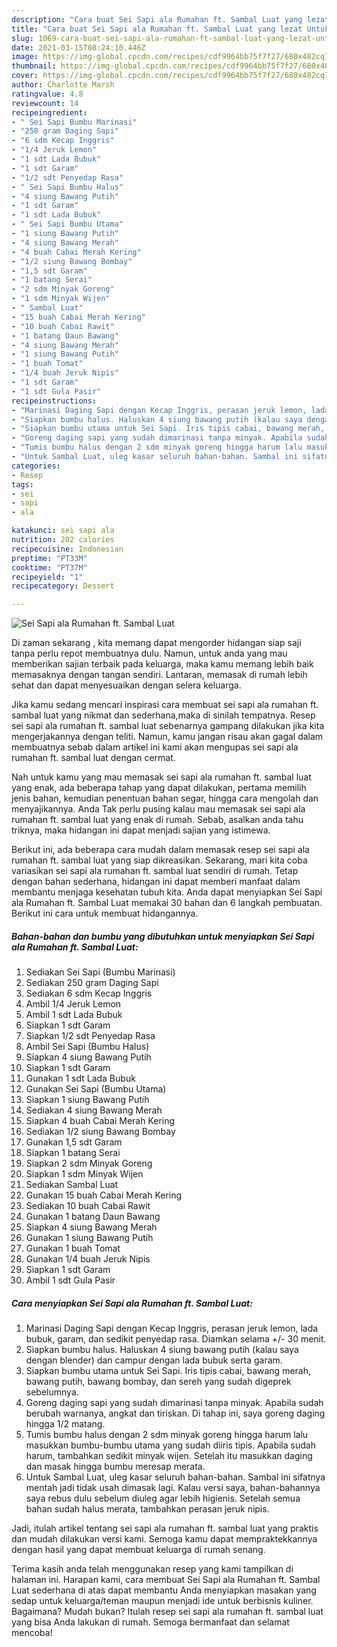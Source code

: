 ```yaml
---
description: "Cara buat Sei Sapi ala Rumahan ft. Sambal Luat yang lezat Untuk Jualan"
title: "Cara buat Sei Sapi ala Rumahan ft. Sambal Luat yang lezat Untuk Jualan"
slug: 1069-cara-buat-sei-sapi-ala-rumahan-ft-sambal-luat-yang-lezat-untuk-jualan
date: 2021-03-15T08:24:10.446Z
image: https://img-global.cpcdn.com/recipes/cdf9964bb75f7f27/680x482cq70/sei-sapi-ala-rumahan-ft-sambal-luat-foto-resep-utama.jpg
thumbnail: https://img-global.cpcdn.com/recipes/cdf9964bb75f7f27/680x482cq70/sei-sapi-ala-rumahan-ft-sambal-luat-foto-resep-utama.jpg
cover: https://img-global.cpcdn.com/recipes/cdf9964bb75f7f27/680x482cq70/sei-sapi-ala-rumahan-ft-sambal-luat-foto-resep-utama.jpg
author: Charlotte Marsh
ratingvalue: 4.8
reviewcount: 14
recipeingredient:
- " Sei Sapi Bumbu Marinasi"
- "250 gram Daging Sapi"
- "6 sdm Kecap Inggris"
- "1/4 Jeruk Lemon"
- "1 sdt Lada Bubuk"
- "1 sdt Garam"
- "1/2 sdt Penyedap Rasa"
- " Sei Sapi Bumbu Halus"
- "4 siung Bawang Putih"
- "1 sdt Garam"
- "1 sdt Lada Bubuk"
- " Sei Sapi Bumbu Utama"
- "1 siung Bawang Putih"
- "4 siung Bawang Merah"
- "4 buah Cabai Merah Kering"
- "1/2 siung Bawang Bombay"
- "1,5 sdt Garam"
- "1 batang Serai"
- "2 sdm Minyak Goreng"
- "1 sdm Minyak Wijen"
- " Sambal Luat"
- "15 buah Cabai Merah Kering"
- "10 buah Cabai Rawit"
- "1 batang Daun Bawang"
- "4 siung Bawang Merah"
- "1 siung Bawang Putih"
- "1 buah Tomat"
- "1/4 buah Jeruk Nipis"
- "1 sdt Garam"
- "1 sdt Gula Pasir"
recipeinstructions:
- "Marinasi Daging Sapi dengan Kecap Inggris, perasan jeruk lemon, lada bubuk, garam, dan sedikit penyedap rasa. Diamkan selama +/- 30 menit."
- "Siapkan bumbu halus. Haluskan 4 siung bawang putih (kalau saya dengan blender) dan campur dengan lada bubuk serta garam."
- "Siapkan bumbu utama untuk Sei Sapi. Iris tipis cabai, bawang merah, bawang putih, bawang bombay, dan sereh yang sudah digeprek sebelumnya."
- "Goreng daging sapi yang sudah dimarinasi tanpa minyak. Apabila sudah berubah warnanya, angkat dan tiriskan. Di tahap ini, saya goreng daging hingga 1/2 matang."
- "Tumis bumbu halus dengan 2 sdm minyak goreng hingga harum lalu masukkan bumbu-bumbu utama yang sudah diiris tipis. Apabila sudah harum, tambahkan sedikit minyak wijen. Setelah itu masukkan daging dan masak hingga bumbu meresap merata."
- "Untuk Sambal Luat, uleg kasar seluruh bahan-bahan. Sambal ini sifatnya mentah jadi tidak usah dimasak lagi. Kalau versi saya, bahan-bahannya saya rebus dulu sebelum diuleg agar lebih higienis. Setelah semua bahan sudah halus merata, tambahkan perasan jeruk nipis."
categories:
- Resep
tags:
- sei
- sapi
- ala

katakunci: sei sapi ala 
nutrition: 202 calories
recipecuisine: Indonesian
preptime: "PT33M"
cooktime: "PT37M"
recipeyield: "1"
recipecategory: Dessert

---
```



![Sei Sapi ala Rumahan ft. Sambal Luat](https://img-global.cpcdn.com/recipes/cdf9964bb75f7f27/680x482cq70/sei-sapi-ala-rumahan-ft-sambal-luat-foto-resep-utama.jpg)

Di zaman  sekarang , kita memang dapat mengorder hidangan siap saji tanpa perlu repot membuatnya dulu. Namun, untuk anda yang mau memberikan sajian terbaik pada keluarga, maka kamu memang lebih baik memasaknya dengan tangan sendiri. Lantaran, memasak di rumah lebih sehat dan dapat menyesuaikan dengan selera keluarga.

Jika kamu sedang mencari inspirasi cara membuat sei sapi ala rumahan ft. sambal luat yang nikmat dan sederhana,maka di sinilah tempatnya. Resep sei sapi ala rumahan ft. sambal luat  sebenarnya gampang dilakukan jika kita mengerjakannya dengan teliti. Namun, kamu jangan risau akan gagal dalam membuatnya 
sebab dalam artikel ini kami akan mengupas sei sapi ala rumahan ft. sambal luat dengan cermat.  



Nah untuk kamu yang mau memasak sei sapi ala rumahan ft. sambal luat yang enak, ada beberapa tahap yang dapat dilakukan, pertama memilih jenis bahan, kemudian penentuan bahan segar, hingga cara mengolah dan menyajikannya. Anda Tak perlu pusing kalau mau memasak sei sapi ala rumahan ft. sambal luat yang enak di rumah. Sebab, asalkan anda  tahu triknya, maka hidangan ini dapat menjadi sajian yang istimewa.

Berikut ini, ada beberapa cara mudah dalam memasak resep sei sapi ala rumahan ft. sambal luat yang siap dikreasikan. Sekarang, mari kita coba variasikan sei sapi ala rumahan ft. sambal luat sendiri di rumah. Tetap dengan bahan sederhana, hidangan ini dapat memberi manfaat dalam membantu menjaga kesehatan tubuh kita. Anda dapat menyiapkan Sei Sapi ala Rumahan ft. Sambal Luat memakai 30 bahan dan 6 langkah pembuatan. Berikut ini cara untuk membuat hidangannya.

<!--inarticleads1-->

##### Bahan-bahan dan bumbu yang dibutuhkan untuk menyiapkan Sei Sapi ala Rumahan ft. Sambal Luat:

1. Sediakan  Sei Sapi (Bumbu Marinasi)
1. Sediakan 250 gram Daging Sapi
1. Sediakan 6 sdm Kecap Inggris
1. Ambil 1/4 Jeruk Lemon
1. Ambil 1 sdt Lada Bubuk
1. Siapkan 1 sdt Garam
1. Siapkan 1/2 sdt Penyedap Rasa
1. Ambil  Sei Sapi (Bumbu Halus)
1. Siapkan 4 siung Bawang Putih
1. Siapkan 1 sdt Garam
1. Gunakan 1 sdt Lada Bubuk
1. Gunakan  Sei Sapi (Bumbu Utama)
1. Siapkan 1 siung Bawang Putih
1. Sediakan 4 siung Bawang Merah
1. Siapkan 4 buah Cabai Merah Kering
1. Sediakan 1/2 siung Bawang Bombay
1. Gunakan 1,5 sdt Garam
1. Siapkan 1 batang Serai
1. Siapkan 2 sdm Minyak Goreng
1. Siapkan 1 sdm Minyak Wijen
1. Sediakan  Sambal Luat
1. Gunakan 15 buah Cabai Merah Kering
1. Sediakan 10 buah Cabai Rawit
1. Gunakan 1 batang Daun Bawang
1. Siapkan 4 siung Bawang Merah
1. Gunakan 1 siung Bawang Putih
1. Gunakan 1 buah Tomat
1. Gunakan 1/4 buah Jeruk Nipis
1. Siapkan 1 sdt Garam
1. Ambil 1 sdt Gula Pasir




<!--inarticleads2-->

##### Cara menyiapkan Sei Sapi ala Rumahan ft. Sambal Luat:

1. Marinasi Daging Sapi dengan Kecap Inggris, perasan jeruk lemon, lada bubuk, garam, dan sedikit penyedap rasa. Diamkan selama +/- 30 menit.
1. Siapkan bumbu halus. Haluskan 4 siung bawang putih (kalau saya dengan blender) dan campur dengan lada bubuk serta garam.
1. Siapkan bumbu utama untuk Sei Sapi. Iris tipis cabai, bawang merah, bawang putih, bawang bombay, dan sereh yang sudah digeprek sebelumnya.
1. Goreng daging sapi yang sudah dimarinasi tanpa minyak. Apabila sudah berubah warnanya, angkat dan tiriskan. Di tahap ini, saya goreng daging hingga 1/2 matang.
1. Tumis bumbu halus dengan 2 sdm minyak goreng hingga harum lalu masukkan bumbu-bumbu utama yang sudah diiris tipis. Apabila sudah harum, tambahkan sedikit minyak wijen. Setelah itu masukkan daging dan masak hingga bumbu meresap merata.
1. Untuk Sambal Luat, uleg kasar seluruh bahan-bahan. Sambal ini sifatnya mentah jadi tidak usah dimasak lagi. Kalau versi saya, bahan-bahannya saya rebus dulu sebelum diuleg agar lebih higienis. Setelah semua bahan sudah halus merata, tambahkan perasan jeruk nipis.




Jadi, itulah artikel tentang  sei sapi ala rumahan ft. sambal luat  yang praktis dan mudah dilakukan versi kami. Semoga kamu dapat mempraktekkannya dengan hasil yang dapat membuat keluarga di rumah senang. 

Terima kasih anda telah menggunakan resep yang kami tampilkan di halaman ini. Harapan kami, cara membuat  Sei Sapi ala Rumahan ft. Sambal Luat sederhana di atas dapat membantu Anda menyiapkan masakan yang sedap untuk keluarga/teman maupun menjadi ide untuk berbisnis kuliner. Bagaimana? Mudah bukan? Itulah resep sei sapi ala rumahan ft. sambal luat yang bisa Anda lakukan di rumah. Semoga bermanfaat dan selamat mencoba!


